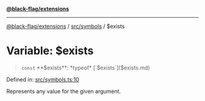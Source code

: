 [**@black-flag/extensions**](../../../README.md)

***

[@black-flag/extensions](../../../README.md) / [src/symbols](../README.md) / $exists

# Variable: $exists

> `const` **$exists**: *typeof* [`$exists`]($exists.md)

Defined in: [src/symbols.ts:10](https://github.com/Xunnamius/black-flag-extensions/blob/a33a5cac259d02354ae51b73a38791b29225ca19/src/symbols.ts#L10)

Represents any value for the given argument.
